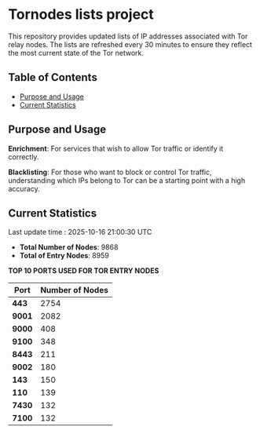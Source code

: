 # Tornodes lists project

This repository provides updated lists of IP addresses associated with Tor relay nodes. The lists are refreshed every 30 minutes to ensure they reflect the most current state of the Tor network.

## Table of Contents

- [Purpose and Usage](#purpose-and-usage)
- [Current Statistics](#current-statistics)


## Purpose and Usage

**Enrichment**: For services that wish to allow Tor traffic or identify it correctly.

**Blacklisting**: For those who want to block or control Tor traffic, understanding which IPs belong to Tor can be a starting point with a high accuracy.

## Current Statistics

Last update time : 2025-10-16 21:00:30 UTC

- **Total Number of Nodes**: 9868
- **Total of Entry Nodes**: 8959

**TOP 10 PORTS USED FOR TOR ENTRY NODES**

| **Port** | **Number of Nodes** |
|------|-----------------|
| **443**   | 2754  |
| **9001**   | 2082  |
| **9000**   | 408  |
| **9100**   | 348  |
| **8443**   | 211  |
| **9002**   | 180  |
| **143**   | 150  |
| **110**   | 139  |
| **7430**   | 132  |
| **7100**   | 132  |

